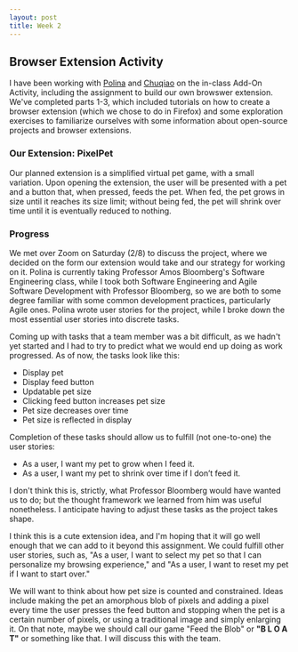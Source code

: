 ```yaml
---
layout: post
title: Week 2
---
```


## Browser Extension Activity
I have been working with [Polina](https://github.com/polinapianina) and [Chuqiao](https://github.com/ChuqiaoHuang) on the in-class Add-On Activity, including the assignment to build our own browswer extension. We've completed parts 1-3, which included tutorials on how to create a browser extension (which we chose to do in Firefox) and some exploration exercises to familiarize ourselves with some information about open-source projects and browser extensions.

<!--more-->

### Our Extension: PixelPet
Our planned extension is a simplified virtual pet game, with a small variation. Upon opening the extension, the user will be presented with a pet and a button that, when pressed, feeds the pet. When fed, the pet grows in size until it reaches its size limit; without being fed, the pet will shrink over time until it is eventually reduced to nothing.

### Progress
We met over Zoom on Saturday (2/8) to discuss the project, where we decided on the form our extension would take and our strategy for working on it. Polina is currently taking Professor Amos Bloomberg's Software Engineering class, while I took both Software Engineering and Agile Software Development with Professor Bloomberg, so we are both to some degree familiar with some common development practices, particularly Agile ones. Polina wrote user stories for the project, while I broke down the most essential user stories into discrete tasks.

Coming up with tasks that a team member was a bit difficult, as we hadn't yet started and I had to try to predict what we would end up doing as work progressed. As of now, the tasks look like this:

- Display pet
- Display feed button
- Updatable pet size
- Clicking feed button increases pet size
- Pet size decreases over time
- Pet size is reflected in display

Completion of these tasks should allow us to fulfill (not one-to-one) the user stories:

- As a user, I want my pet to grow when I feed it.
- As a user, I want my pet to shrink over time if I don’t feed it.

I don't think this is, strictly, what Professor Bloomberg would have wanted us to do; but the thought framework we learned from him was useful nonetheless. I anticipate having to adjust these tasks as the project takes shape.

I think this is a cute extension idea, and I'm hoping that it will go well enough that we can add to it beyond this assignment. We could fulfill other user stories, such as, "As a user, I want to select my pet so that I can personalize my browsing experience," and "As a user, I want to reset my pet if I want to start over."

We will want to think about how pet size is counted and constrained. Ideas include making the pet an amorphous blob of pixels and adding a pixel every time the user presses the feed button and stopping when the pet is a certain number of pixels, or using a traditional image and simply enlarging it. On that note, maybe we should call our game "Feed the Blob" or **"B L O A T"** or something like that. I will discuss this with the team.